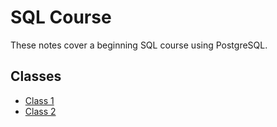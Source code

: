 SQL Course
==========
These notes cover a beginning SQL course using PostgreSQL.

Classes
-------
* [Class 1](class-01.md)
* [Class 2](class-02.md)
